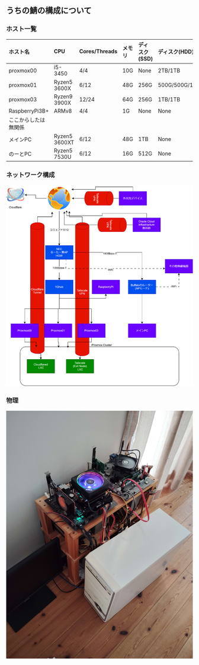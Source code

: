 ## うちの鯖の構成について

### ホスト一覧

|ホスト名|CPU|Cores/Threads|メモリ|ディスク(SSD)|ディスク(HDD)|
|:---|:---|:---|:---|:---|:---|
|proxmox00|i5-3450|4/4|10G|None|2TB/1TB|
|proxmox01|Ryzen5 3600X|6/12|48G|256G|500G/500G/1TB|
|proxmox03|Ryzen9 3900X|12/24|64G|256G|1TB/1TB|
|RaspberryPi3B+|ARMv8|4/4|1G|None|None|
|ここからしたは無関係
|メインPC|Ryzen5 3600XT|6/12|48G|1TB|None|
|のーとPC|Ryzen5 7530U|6/12|16G|512G|None|

### ネットワーク構成

<img src="Untitled Diagram.drawio.svg">

### 物理
<img src="IMG_20250330_170209.jpg">
